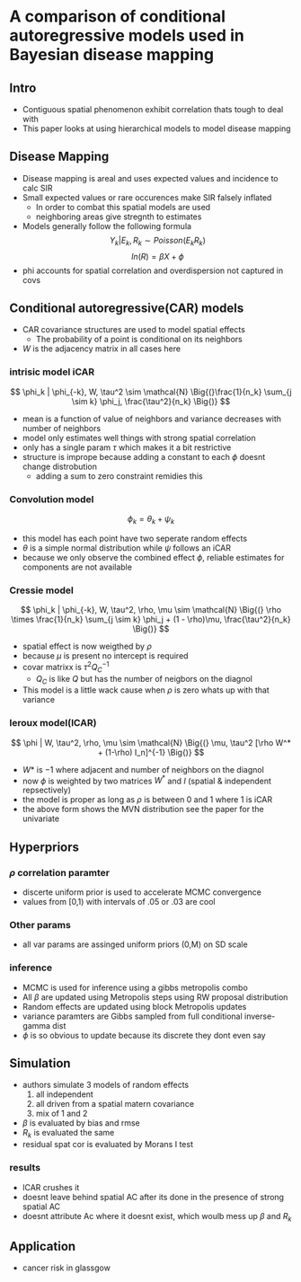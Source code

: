 # A comparison of conditional autoregressive models used in Bayesian disease mapping

## Intro 

- Contiguous spatial phenomenon exhibit correlation thats tough to deal with  
- This paper looks at using hierarchical models to model disease mapping  

## Disease Mapping  
- Disease mapping is areal and uses expected values and incidence to calc SIR  
- Small expected values or rare occurences make SIR falsely inflated  
  - In order to combat this spatial models are used  
  - neighboring areas give stregnth to estimates  
- Models generally follow the following formula  
$$
Y_k | E_k, R_k \sim Poisson(E_kR_k)
$$
$$
ln(R) = \beta X + \phi
$$  
- phi accounts for spatial correlation and overdispersion not captured in covs  

## Conditional autoregressive(CAR) models  
- CAR covariance structures are used to model spatial effects  
  - The probability of a point is conditional on its neighbors  
- $W$ is the adjacency matrix in all cases here  

### intrisic model iCAR  
$$  
\phi_k | \phi_{-k}, W, \tau^2 \sim \mathcal{N} \Big{(}\frac{1}{n_k} \sum_{j \sim k} \phi_j, \frac{\tau^2}{n_k} \Big{)}  
$$  

- mean is a function of value of neighbors and variance decreases with number of neighbors  
- model only estimates well things with strong spatial correlation  
- only has a single param $\tau$ which makes it a bit restrictive  
- structure is imprope because adding a constant to each $\phi$ doesnt change distrobution  
  - adding a sum to zero constraint remidies this  

### Convolution model  
$$
\phi_k = \theta_k + \psi_k
$$

- this model has each point have two seperate random effects  
- $\theta$ is a simple normal distribution while $\psi$ follows an iCAR  
- because we only observe the combined effect $\phi$, reliable estimates for components are not available  

### Cressie model  
$$
\phi_k | \phi_{-k}, W, \tau^2, \rho, \mu \sim \mathcal{N} \Big{(} \rho \times \frac{1}{n_k} \sum_{j \sim k} \phi_j + (1 - \rho)\mu, \frac{\tau^2}{n_k} \Big{)}
$$

- spatial effect is now weigthed by $\rho$
- because $\mu$ is present no intercept is required  
- covar matrixx is $\tau^2 Q_C^{-1}$  
  - $Q_C$ is like $Q$ but has the number of neigbors on the diagnol  
- This model is a little wack cause when $\rho$ is zero whats up with that variance  

### leroux model(lCAR)  
$$
\phi | W, \tau^2, \rho, \mu \sim \mathcal{N} \Big{(} \mu, \tau^2 [\rho W^* + (1-\rho) I_n]^{-1} \Big{)}
$$

- $W*$ is $-1$ where adjacent and number of neighbors on the diagnol  
- now $\phi$ is weighted by two matrices $W^*$ and $I$ (spatial & independent repsectively)  
- the model is proper as long as $\rho$ is between 0 and 1 where 1 is iCAR  
- the above form shows the MVN distribution see the paper for the univariate  

## Hyperpriors  

### $\rho$ correlation paramter

- discerte uniform prior is used to accelerate MCMC convergence  
- values from [0,1) with intervals of .05 or .03 are cool  

### Other params  

- all var params are assinged uniform priors (0,M) on SD scale  

### inference  
- MCMC is used for inference using a gibbs metropolis combo  
- All $\beta$ are updated using Metropolis steps using RW proposal distribution  
- Random effects are updated using block Metropolis updates  
- variance paramters are Gibbs sampled from full conditional inverse-gamma dist  
- $\phi$ is so obvious to update because its discrete they dont even say  

## Simulation  
- authors simulate 3 models of random effects  
  1. all independent  
  2. all driven from a spatial matern covariance  
  3. mix of 1 and 2  
- $\beta$ is evaluated by bias and rmse  
- $R_k$ is evaluated the same  
- residual spat cor is evaluated by Morans I test  

### results  
- lCAR crushes it  
- doesnt leave behind spatial AC after its done in the presence of strong spatial AC  
- doesnt attribute Ac where it doesnt exist, which woulb mess up $\beta$ and $R_k$  

## Application  

- cancer risk in glassgow  

